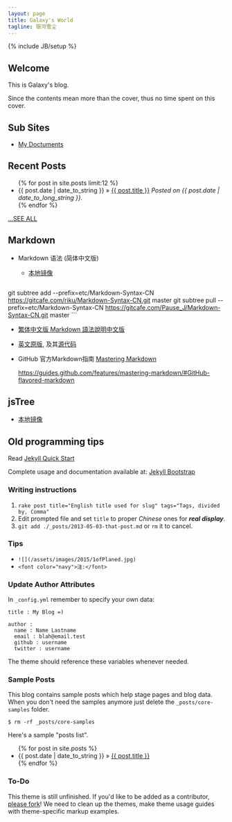 ```yaml
---
layout: page
title: Galaxy's World
tagline: 银河雪尘
---
```

{% include JB/setup %}

## Welcome

This is Galaxy's blog.

Since the contents mean more than the cover, thus no time spent on this cover.

## Sub Sites

* [My Doctuments](/galaxy-doc/)

## Recent Posts
<ul class="posts">
  {% for post in site.posts limit:12 %}
    <li><span>{{ post.date | date_to_string }}</span> &raquo; <a href="{{ BASE_PATH }}{{ post.url }}">{{ post.title }}</a> <em>Posted on {{ post.date | date_to_long_string }}.</em></li>
  {% endfor %}
</ul>
<a href="archive.html"><span class="grey">...SEE ALL</span></a>

## Markdown 

* Markdown 语法 (简体中文版)

   * [本地镜像](/etc/Markdown-Syntax-CN/)

    ```bash
git subtree add --prefix=etc/Markdown-Syntax-CN https://gitcafe.com/riku/Markdown-Syntax-CN.git master
git subtree pull --prefix=etc/Markdown-Syntax-CN https://gitcafe.com/Pause_J/Markdown-Syntax-CN.git master
    ```

   * [繁体中文版 Markdown 語法說明中文版](https://github.com/othree/markdown-syntax-zhtw/blob/master/syntax.md)

   * [英文原版](http://daringfireball.net/projects/markdown/syntax), 及其[源代码](http://daringfireball.net/projects/markdown/syntax.text)

* GitHub 官方Markdown指南 [Mastering Markdown](https://guides.github.com/features/mastering-markdown/#examples)

    https://guides.github.com/features/mastering-markdown/#GitHub-flavored-markdown

## jsTree

   * [本地镜像](/etc/jstree/jstree.html)

## Old programming tips

Read [Jekyll Quick Start](http://jekyllbootstrap.com/usage/jekyll-quick-start.html)

Complete usage and documentation available at: [Jekyll Bootstrap](http://jekyllbootstrap.com)

### Writing instructions

1. `rake post title="English title used for slug" tags="Tags, divided by, Comma"`
2. Edit prompted file and set `title` to proper *Chinese* ones for ***real display***.
3. `git add ./_posts/2013-05-03-that-post.md` or `rm` it to cancel.

### Tips

* `![](/assets/images/2015/1ofPlaned.jpg)`
* `<font color="navy">注:</font>`

### Update Author Attributes

In `_config.yml` remember to specify your own data:
    
    title : My Blog =)
    
    author :
      name : Name Lastname
      email : blah@email.test
      github : username
      twitter : username

The theme should reference these variables whenever needed.
    
### Sample Posts

This blog contains sample posts which help stage pages and blog data.
When you don't need the samples anymore just delete the `_posts/core-samples` folder.

    $ rm -rf _posts/core-samples

Here's a sample "posts list".

<ul class="posts">
  {% for post in site.posts %}
    <li><span>{{ post.date | date_to_string }}</span> &raquo; <a href="{{ BASE_PATH }}{{ post.url }}">{{ post.title }}</a></li>
  {% endfor %}
</ul>

### To-Do

This theme is still unfinished. If you'd like to be added as a contributor, [please fork](http://github.com/plusjade/jekyll-bootstrap)!
We need to clean up the themes, make theme usage guides with theme-specific markup examples.
